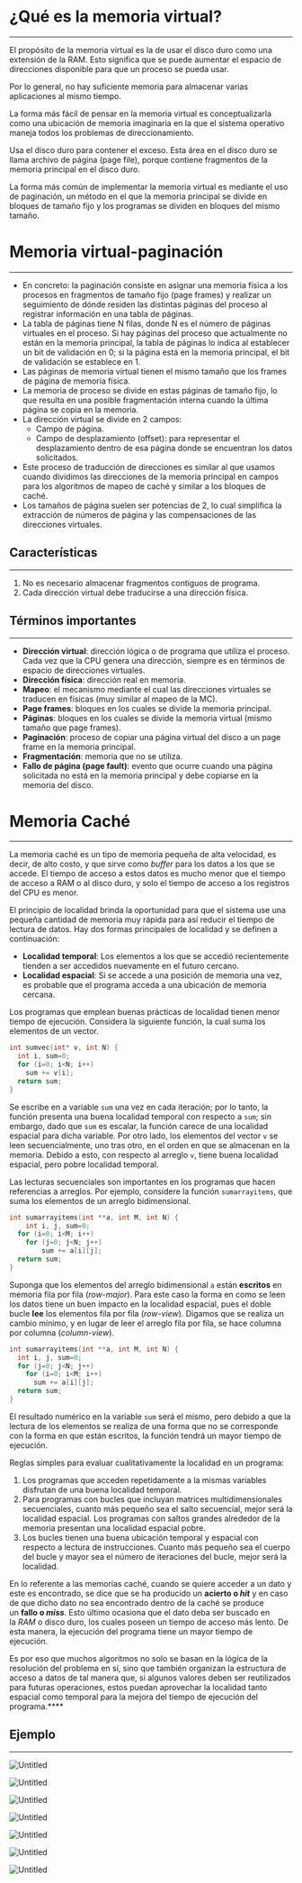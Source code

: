 # ¿Qué es la memoria virtual?

---

El propósito de la memoria virtual es la de usar el disco duro como una extensión de la RAM. Esto significa que se puede aumentar el espacio de direcciones disponible para que un proceso se pueda usar.

Por lo general, no hay suficiente memoria para almacenar varias aplicaciones al mismo tiempo.

La forma más fácil de pensar en la memoria virtual es conceptualizarla como una ubicación de memoria imaginaria en la que el sistema operativo maneja todos los problemas de direccionamiento.

Usa el disco duro para contener el exceso. Esta área en el disco duro se llama archivo de página (page file), porque contiene fragmentos de la memoria principal en el disco duro.

La forma más común de implementar la memoria virtual es mediante el uso de paginación, un método en el que la memoria principal se divide en bloques de tamaño fijo y los programas se dividen en bloques del mismo tamaño.

# Memoria virtual-paginación

---

- En concreto: la paginación consiste en asignar una memoria física a los procesos en fragmentos de tamaño fijo (page frames) y realizar un seguimiento de dónde residen las distintas páginas del proceso al registrar información en una tabla de páginas.
- La tabla de páginas tiene N filas, donde N es el número de páginas virtuales en el proceso. Si hay páginas del proceso que actualmente no están en la memoria principal, la tabla de páginas lo indica al establecer un bit de validación en 0; si la página está en la memoria principal, el bit de validación se establece en 1.
- Las páginas de memoria virtual tienen el mismo tamaño que los frames de página de memoria física.
- La memoria de proceso se divide en estas páginas de tamaño fijo, lo que resulta en una posible fragmentación interna cuando la última página se copia en la memoria.
- La dirección virtual se divide en 2 campos:
    - Campo de página.
    - Campo de desplazamiento (offset): para representar el desplazamiento dentro de esa página donde se encuentran los datos solicitados.
- Este proceso de traducción de direcciones es similar al que usamos cuando dividimos las direcciones de la memoria principal en campos para los algoritmos de mapeo de caché y similar a los bloques de caché.
- Los tamaños de página suelen ser potencias de 2, lo cual simplifica la extracción de números de página y las compensaciones de las direcciones virtuales.

## Características

---

1. No es necesario almacenar fragmentos contiguos de programa.
2. Cada dirección virtual debe traducirse a una dirección física.

## Términos importantes

---

- **Dirección virtual**: dirección lógica o de programa que utiliza el proceso. Cada vez que la CPU
genera una dirección, siempre es en términos de espacio de direcciones virtuales.
- **Dirección física**: dirección real en memoria.
- **Mapeo**: el mecanismo mediante el cual las direcciones virtuales se traducen en físicas (muy similar al mapeo de la MC).
- **Page frames**: bloques en los cuales se divide la memoria principal.
- **Páginas**: bloques en los cuales se divide la memoria virtual (mismo tamaño que page frames).
- **Paginación**: proceso de copiar una página virtual del disco a un page frame en la memoria principal.
- **Fragmentación**: memoria que no se utiliza.
- **Fallo de página (page fault)**: evento que ocurre cuando una página solicitada no está en la memoria principal y debe copiarse en la memoria del disco.

# Memoria Caché

---

La memoria caché es un tipo de memoria pequeña de alta velocidad, es decir, de alto costo, y que sirve como *buffer* para los datos a los que se accede. El tiempo de acceso a estos datos es mucho menor que el tiempo de acceso a RAM o al disco duro, y solo el tiempo de acceso a los registros del CPU es menor.

El principio de localidad brinda la oportunidad para que el sistema use una pequeña cantidad de memoria muy rápida para así reducir el tiempo de lectura de datos. Hay dos formas principales de localidad y se definen a continuación:

- **Localidad temporal**: Los elementos a los que se accedió recientemente tienden a ser accedidos nuevamente en el futuro cercano.
- **Localidad espacial**: Si se accede a una posición de memoria una vez, es probable que el programa acceda a una ubicación de memoria cercana.

Los programas que emplean buenas prácticas de localidad tienen menor tiempo de ejecución. Considera la siguiente función, la cual suma los elementos de un vector.

```cpp
int sumvec(int* v, int N) {
  int i, sum=0;
  for (i=0; i<N; i++)
    sum += v[i];
  return sum;
}
```

Se escribe en a variable `sum` una vez en cada iteración; por lo tanto, la función presenta una buena localidad temporal con respecto a `sum`; sin embargo, dado que `sum` es escalar, la función carece de una localidad espacial para dicha variable. Por otro lado, los elementos del vector `v` se leen secuencialmente, uno tras otro, en el orden en que se almacenan en la memoria. Debido a esto, con respecto al arreglo `v`, tiene buena localidad espacial, pero pobre localidad temporal.

Las lecturas secuenciales son importantes en los programas que hacen referencias a arreglos. Por ejemplo, considere la función `sumarrayitems`, que suma los elementos de un arreglo bidimensional.

```cpp
int sumarrayitems(int **a, int M, int N) {
	int i, j, sum=0;
  for (i=0; i<M; i++)
    for (j=0; j<N; j++)
	    sum += a[i][j];
  return sum;
}
```

Suponga que los elementos del arreglo bidimensional `a` están **escritos** en memoria fila por fila (*row-major*). Para este caso la forma en como se leen los datos tiene un buen impacto en la localidad espacial, pues el doble bucle **lee** los elementos fila por fila (*row-view*). Digamos que se realiza un cambio mínimo, y en lugar de leer el arreglo fila por fila, se hace columna por columna (*column-view*).

```cpp
int sumarrayitems(int **a, int M, int N) {
  int i, j, sum=0;
  for (j=0; j<N; j++)
    for (i=0; i<M; i++)
      sum += a[i][j];
  return sum;
}
```

El resultado numérico en la variable `sum` será el mismo, pero debido a que la lectura de los elementos se realiza de una forma que no se corresponde con la forma en que están escritos, la función tendrá un mayor tiempo de ejecución.

Reglas simples para evaluar cualitativamente la localidad en un programa:

1. Los programas que acceden repetidamente a la mismas variables disfrutan de una buena localidad temporal.
2. Para programas con bucles que incluyan matrices multidimensionales secuenciales, cuanto más pequeño sea el salto secuencial, mejor será la localidad espacial. Los programas con saltos grandes alrededor de la memoria presentan una localidad espacial pobre.
3. Los bucles tienen una buena ubicación temporal y espacial con respecto a lectura de instrucciones. Cuanto más pequeño sea el cuerpo del bucle y mayor sea el número de iteraciones del bucle, mejor será la localidad.

En lo referente a las memorias caché, cuando se quiere acceder a un dato y este es encontrado, se dice que se ha producido un **acierto o *hit*** y en caso de que dicho dato no sea encontrado dentro de la caché se produce un **fallo o *miss***. Esto último ocasiona que el dato deba ser buscado en la *RAM* o disco duro, los cuales poseen un tiempo de acceso más lento. De esta manera, la ejecución del programa tiene un mayor tiempo de ejecución.

Es por eso que muchos algoritmos no solo se basan en la lógica de la resolución del problema en sí, sino que también organizan la estructura de acceso a datos de tal manera que, si algunos valores deben ser reutilizados para futuras operaciones, estos puedan aprovechar la localidad tanto espacial como temporal para la mejora del tiempo de ejecución del programa.****

## Ejemplo

---

![Untitled](https://s3-us-west-2.amazonaws.com/secure.notion-static.com/aa434082-ca24-4eae-9d47-b64f051c7ea0/Untitled.png)

![Untitled](https://s3-us-west-2.amazonaws.com/secure.notion-static.com/46e69d5d-5642-4f40-8f85-0e0af94c8f44/Untitled.png)

![Untitled](https://s3-us-west-2.amazonaws.com/secure.notion-static.com/4a172ac1-614e-4055-a169-bd393e1aed3f/Untitled.png)

![Untitled](https://s3-us-west-2.amazonaws.com/secure.notion-static.com/8025d50b-f08a-4217-87f6-feeb3416d8b3/Untitled.png)

![Untitled](https://s3-us-west-2.amazonaws.com/secure.notion-static.com/eaf5501c-439c-465b-8713-8662fbfe80fc/Untitled.png)

![Untitled](https://s3-us-west-2.amazonaws.com/secure.notion-static.com/5f206644-add9-4d7c-a53f-ee37a8c6eb3d/Untitled.png)

![Untitled](https://s3-us-west-2.amazonaws.com/secure.notion-static.com/cd6afbc9-9051-462a-abf5-2f018f41af4d/Untitled.png)